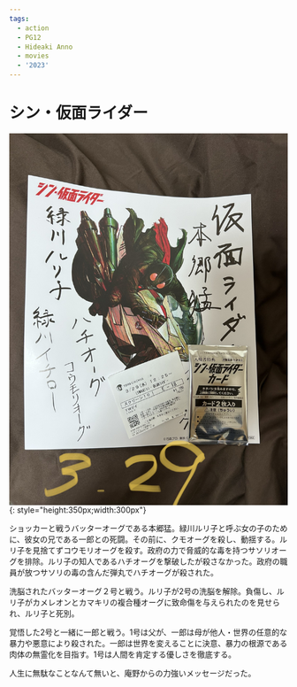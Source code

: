 ```yaml
---
tags:
  - action
  - PG12
  - Hideaki Anno
  - movies
  - '2023'
---
```


# シン・仮面ライダー

<style>
    img {
        float: right;
        margin-left: 50px;
    }
</style>

![帅！](/img/新假面骑士.jpg){: style="height:350px;width:300px"}

ショッカーと戦うバッターオーグである本郷猛。緑川ルリ子と呼ぶ女の子のために、彼女の兄である一郎との死闘。その前に、クモオーグを殺し、動揺する。ルリ子を見捨てずコウモリオーグを殺す。政府の力で脅威的な毒を持つサソリオーグを排除。ルリ子の知人であるハチオーグを撃破したが殺さなかった。政府の職員が放つサソリの毒の含んだ弾丸でハチオーグが殺された。

洗脳されたバッターオーグ２号と戦う。ルリ子が2号の洗脳を解除。負傷し、ルリ子がカメレオンとカマキリの複合種オーグに致命傷を与えられたのを見せられ、ルリ子と死別。

覚悟した2号と一緒に一郎と戦う。1号は父が、一郎は母が他人・世界の任意的な暴力や悪意により殺された。一郎は世界を変えることに決意、暴力の根源である肉体の無霊化を目指す。1号は人間を肯定する優しさを徹底する。

人生に無駄なことなんて無いと、庵野からの力強いメッセージだった。
